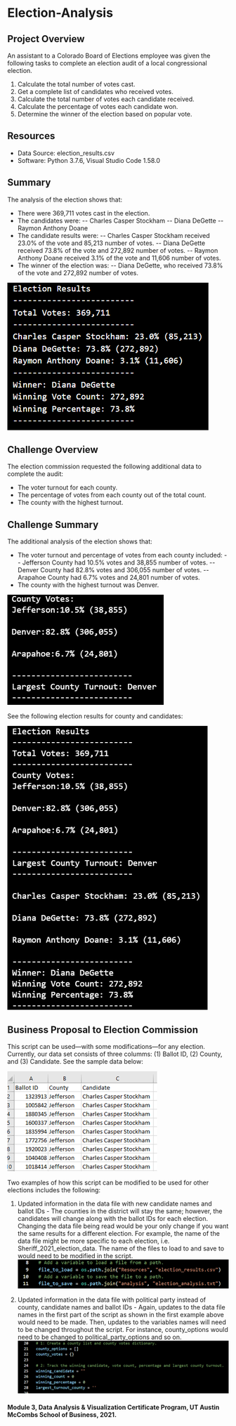 # Election-Analysis

## Project Overview
An assistant to a Colorado Board of Elections employee was given the following tasks to complete an election audit of a local congressional election.

1. Calculate the total number of votes cast.
2. Get a complete list of candidates who received votes.
3. Calculate the total number of votes each candidate received.
4. Calculate the percentage of votes each candidate won.
5. Determine the winner of the election based on popular vote.

## Resources
- Data Source: election_results.csv
- Software: Python 3.7.6, Visual Studio Code 1.58.0

## Summary 
The analysis of the election shows that:
- There were 369,711 votes cast in the election.
- The candidates were:
-- Charles Casper Stockham
-- Diana DeGette
-- Raymon Anthony Doane
-  The candidate results were:
-- Charles Casper Stockham received 23.0% of the vote and 85,213 number of votes.
-- Diana DeGette received 73.8% of the vote and 272,892 number of votes.
-- Raymon Anthony Doane received 3.1% of the vote and 11,606 number of votes.
-  The winner of the election was:
-- Diana DeGette, who received 73.8% of the vote and 272,892 number of votes.

![Election_results.png](https://github.com/KimberlyCrawford/Election-Analysis/blob/main/Election_results.png)
    
## Challenge Overview 
The election commission requested the following additional data to complete the audit:
- The voter turnout for each county.
- The percentage of votes from each county out of the total count.
- The county with the highest turnout.

## Challenge Summary 
The additional analysis of the election shows that:
- The voter turnout and percentage of votes from each county included:
-- Jefferson County had 10.5% votes and 38,855 number of votes.
-- Denver County had 82.8% votes and 306,055 number of votes.
-- Arapahoe County had 6.7% votes and 24,801 number of votes.
- The county with the highest turnout was Denver.

![County_Election_results.png](https://github.com/KimberlyCrawford/Election-Analysis/blob/main/County_Election_results.png)

See the following election results for county and candidates:

![Final_election_results.png](https://github.com/KimberlyCrawford/Election-Analysis/blob/main/Final_election_results.png)

## Business Proposal to Election Commission
This script can be used—with some modifications—for any election. Currently, our data set consists of three columms: (1) Ballot ID, (2) County, and (3) Candidate. See the sample data below:

![Election%20data.png](https://github.com/KimberlyCrawford/Election-Analysis/blob/main/Election%20data.png)

Two examples of how this script can be modified to be used for other elections includes the following:
1. Updated information in the data file with new candidate names and ballot IDs - The counties in the district will stay the same; however, the candidates will change along with the ballot IDs for each election. Changing the data file being read would be your only change if you want the same results for a different election. For example, the name of the data file might be more specific to each election, i.e. Sheriff_2021_election_data. The name of the files to load to and save to would need to be modified in the script.
![Variable%20to%20Load.png](https://github.com/KimberlyCrawford/Election-Analysis/blob/main/Variable%20to%20Load.png)

2. Updated information in the data file with political party instead of county, candidate names and ballot IDs - Again, updates to the data file names in the first part of the script as shown in the first example above would need to be made. Then, updates to the variables names will need to be changed throughout the script. For instance, county_options would need to be changed to political_party_options and so on.
![Political_party.png](https://github.com/KimberlyCrawford/Election-Analysis/blob/main/Political_party.png)

#### Module 3, Data Analysis & Visualization Certificate Program, UT Austin McCombs School of Business, 2021.

